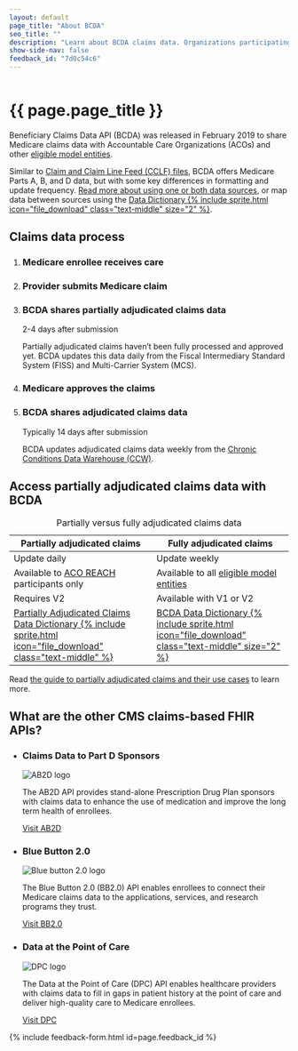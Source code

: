 ```yaml
---
layout: default
page_title: "About BCDA"
seo_title: ""
description: "Learn about BCDA claims data. Organizations participating in Alternative Payment Models use BCDA to aid in care coordination and risk prediction."
show-side-nav: false
feedback_id: "7d0c54c6"
---
```


<div class="grid-row grid-gap-4 desktop:grid-gap-6 padding-y-7">
  <div class="desktop:order-last desktop:grid-col display-flex flex-align-center desktop:flex-justify-center">
    <img class="width-auto height-full" style="object-fit: contain;"
      src="{{ '/assets/img/data-consult.svg' | relative_url }}" 
      alt=""
    />
  </div>
  <div class="desktop:grid-col-auto padding-top-4 desktop:padding-top-0 display-flex flex-align-center">
    <div>
      <h1>{{ page.page_title }}</h1>
      <p>
        Beneficiary Claims Data API (BCDA) was released in February 2019 to share Medicare claims data with Accountable Care Organizations (ACOs) and other <a href="{{ '/index.html#eligible-model-entities' | relative_url }}">eligible model entities</a>. 
      </p>
      <p>
        Similar to <a href="https://www.cms.gov/files/document/cclf-information-packet.pdf" target="blank" rel="noopener noreferrer">Claim and Claim Line Feed (CCLF) files</a>, BCDA offers Medicare Parts A, B, and D data, but with some key differences in formatting and update frequency. <a href="{{ '/bcda-data/comparison-bcda-cclf-files.html' | relative_url }}">Read more about using one or both data sources</a>, or map data between sources using the <a href="{{ '/assets/downloads/BCDA_Data_Dictionary.xlsx' | relative_url }}" data-tealium="download">Data Dictionary {% include sprite.html icon="file_download" class="text-middle" size="2" %}</a>.
      </p>
    </div>
  </div>
</div>

## Claims data process

<ol class="usa-process-list margin-top-2 about-process-list">
    <li class="usa-process-list__item about-connector">
        <h3 class="usa-process-list__heading">Medicare enrollee receives care</h3>
    </li>
    <li class="usa-process-list__item">
        <h3 class="usa-process-list__heading">Provider submits Medicare claim</h3>
    </li>
    <li class="usa-process-list__item">
        <h3 class="usa-process-list__heading">BCDA shares partially adjudicated claims data </h3>
        <p class="usa-intro font-ui-md text-bold text-italic text-base margin-top-1">2-4 days after submission</p>
        <p>
          Partially adjudicated claims haven’t been fully processed and approved yet. BCDA updates this data daily from the Fiscal Intermediary Standard System (FISS) and Multi-Carrier System (MCS). 
        </p>
    </li>
    <li class="usa-process-list__item">
        <h3 class="usa-process-list__heading">Medicare approves the claims</h3>
    </li>
      <li class="usa-process-list__item about-final-item">
        <h3 class="usa-process-list__heading">BCDA shares adjudicated claims data </h3>
        <p class="usa-intro font-ui-md text-bold text-italic text-base margin-top-1">Typically 14 days after submission</p>
        <p>
          BCDA updates adjudicated claims data weekly from the <a href="https://www2.ccwdata.org/web/guest/home" target="_blank" rel="noopener noreferrer">Chronic Conditions Data Warehouse (CCW)</a>.
        </p>
    </li> 
</ol>

<h2 class="margin-top-8">Access partially adjudicated claims data with BCDA</h2>

<table class="usa-table usa-table--borderless usa-table--stacked margin-bottom-4">
  <caption class="usa-sr-only">Partially versus fully adjudicated claims data</caption>
  <thead>
    <tr>
      <th scope="col">Partially adjudicated claims</th>
      <th scope="col">Fully adjudicated claims</th>
    </tr>
  </thead>
  <tbody>
    <tr scope="row">
      <td data-label="Partially adjudicated claims">
        Update daily
      </td>
      <td data-label="Fully adjudicated claims">
        Update weekly
      </td>
    </tr>
    <tr scope="row">
      <td data-label="Partially adjudicated claims">
          Available to <a href="https://www.cms.gov/priorities/innovation/innovation-models/aco-reach" target="_blank" rel="noopener noreferrer">ACO REACH</a> participants only
      </td>
      <td data-label="Fully adjudicated claims">
          Available to all <a href="{{ '/index.html#eligible-model-entities' | relative_url }}">eligible model entities</a>
      </td>
    </tr>
    <tr scope="row">
      <td data-label="Partially adjudicated claims">
        Requires V2
      </td>
      <td data-label="Fully adjudicated claims">
        Available with V1 or V2
      </td>
    </tr>
    <tr scope="row">
      <td data-label="Partially adjudicated claims">
         <a href="{{ '/assets/downloads/BCDA_Partially_Adjudicated_Data_Dictionary.xlsx' | relative_url }}" data-tealium="download">Partially Adjudicated Claims Data Dictionary {% include sprite.html icon="file_download" class="text-middle" %}</a>
      </td>
      <td data-label="Fully adjudicated claims">
        <a href="{{ '/assets/downloads/BCDA_Data_Dictionary.xlsx' | relative_url }}" data-tealium="download"> BCDA Data Dictionary {% include sprite.html icon="file_download" class="text-middle" size="2" %}</a>
      </td>
    </tr>
  </tbody>
</table>

Read <a href="{{ '/bcda-data/partially-adjudicated-claims-data.html' | relative_url }}">the guide to partially adjudicated claims and their use cases</a> to learn more.

<h2 class="margin-top-10 padding-top-2">What are the other CMS claims-based FHIR APIs?</h2>

<ul class="usa-card-group flex-justify-center padding-y-4">
    <li class="usa-card tablet:grid-col-6 desktop:grid-col-4">
      <div class="usa-card__container">
        <div class="usa-card__header">
          <h3 class="usa-card__heading">Claims Data to Part D Sponsors</h3>
        </div>
        <div class="usa-card__media usa-card__media--inset">
          <div class="usa-card__img text-center">
            <img
              src="{{ '/assets/img/logo-ab2d-sm.svg' | relative_url }}"
              alt="AB2D logo"
              class="maxw-15 margin-x-auto"
            />
          </div>
        </div>
        <div class="usa-card__body">
          <p>
            The AB2D API provides stand-alone Prescription Drug Plan sponsors with claims data to enhance the use of medication and improve the long term health of enrollees.
          </p>
        </div>
        <div class="usa-card__footer">
          <a href="https://ab2d.cms.gov/" target="_blank" rel="noopener noreferrer" class="usa-button">Visit AB2D</a>
        </div>
      </div>
  </li>
      <li class="usa-card tablet:grid-col-6 desktop:grid-col-4">
      <div class="usa-card__container">
        <div class="usa-card__header">
          <h3 class="usa-card__heading">Blue Button 2.0</h3>
        </div>
        <div class="usa-card__media usa-card__media--inset">
          <div class="usa-card__img text-center">
            <img
              src="{{ '/assets/img/logo-bluebutton.svg' | relative_url }}"
              alt="Blue button 2.0 logo"
              class="maxw-15 margin-x-auto"
            />
          </div>
        </div>
        <div class="usa-card__body">
          <p>
            The Blue Button 2.0 (BB2.0) API enables enrollees to connect their Medicare claims data to the applications, services, and research programs they trust.
          </p>
        </div>
        <div class="usa-card__footer">
          <a href="https://bluebutton.cms.gov/" target="_blank" rel="noopener noreferrer" class="usa-button">Visit BB2.0</a>
        </div>
      </div>
  </li>
      <li class="usa-card tablet:grid-col-6 desktop:grid-col-4">
      <div class="usa-card__container">
        <div class="usa-card__header">
          <h3 class="usa-card__heading">Data at the Point of Care</h3>
        </div>
        <div class="usa-card__media usa-card__media--inset">
          <div class="usa-card__img text-center">
            <img
              src="{{ '/assets/img/logo-dpc.svg' | relative_url }}"
              alt="DPC logo"
              class="maxw-15 margin-x-auto"
            />
          </div>
        </div>
        <div class="usa-card__body">
          <p>
            The Data at the Point of Care (DPC) API enables healthcare providers with claims data to fill in gaps in patient history at the point of care and deliver high-quality care to Medicare enrollees.
          </p>
        </div>
        <div class="usa-card__footer">
          <a href="https://dpc.cms.gov/" target="_blank" rel="noopener noreferrer" class="usa-button">Visit DPC</a>
        </div>
      </div>
  </li>
</ul>

{% include feedback-form.html id=page.feedback_id %}
